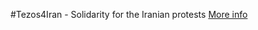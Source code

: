 #Tezos4Iran - Solidarity for the Iranian protests
[More info](https://github.com/teia-community/teia-docs/wiki/Tezos-for-Iran)
